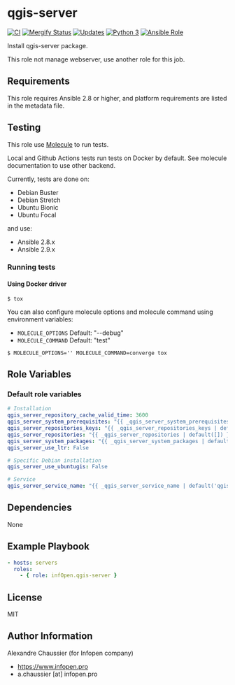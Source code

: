 # qgis-server

[![CI](https://github.com/infOpen/ansible-role-qgis-server/workflows/CI/badge.svg)](https://github.com/infOpen/ansible-role-qgis-server/actions)
[![Mergify Status][mergify-status]][mergify]
[![Updates](https://pyup.io/repos/github/infOpen/ansible-role-qgis-server/shield.svg)](https://pyup.io/repos/github/infOpen/ansible-role-qgis-server/)
[![Python 3](https://pyup.io/repos/github/infOpen/ansible-role-qgis-server/python-3-shield.svg)](https://pyup.io/repos/github/infOpen/ansible-role-qgis-server/)
[![Ansible Role](https://img.shields.io/ansible/role/24685.svg)](https://galaxy.ansible.com/infOpen/qgis-server/)

Install qgis-server package.

This role not manage webserver, use another role for this job.

## Requirements

This role requires Ansible 2.8 or higher,
and platform requirements are listed in the metadata file.

## Testing

This role use [Molecule](https://github.com/ansible-community/molecule) to run tests.

Local and Github Actions tests run tests on Docker by default.
See molecule documentation to use other backend.

Currently, tests are done on:
- Debian Buster
- Debian Stretch
- Ubuntu Bionic
- Ubuntu Focal

and use:
- Ansible 2.8.x
- Ansible 2.9.x

### Running tests

#### Using Docker driver

```
$ tox
```

You can also configure molecule options and molecule command using environment variables:
* `MOLECULE_OPTIONS` Default: "--debug"
* `MOLECULE_COMMAND` Default: "test"

```
$ MOLECULE_OPTIONS='' MOLECULE_COMMAND=converge tox
```

## Role Variables

### Default role variables

``` yaml
# Installation
qgis_server_repository_cache_valid_time: 3600
qgis_server_system_prerequisites: "{{ _qgis_server_system_prerequisites | default([]) }}"
qgis_server_repositories_keys: "{{ _qgis_server_repositories_keys | default([]) }}"
qgis_server_repositories: "{{ _qgis_server_repositories | default([]) }}"
qgis_server_system_packages: "{{ _qgis_server_system_packages | default([]) }}"
qgis_server_use_ltr: False

# Specific Debian installation
qgis_server_use_ubuntugis: False

# Service
qgis_server_service_name: "{{ _qgis_server_service_name | default('qgis-server') }}"
```

## Dependencies

None

## Example Playbook

``` yaml
- hosts: servers
  roles:
    - { role: infOpen.qgis-server }
```

## License

MIT

## Author Information

Alexandre Chaussier (for Infopen company)
- https://www.infopen.pro
- a.chaussier [at] infopen.pro

[mergify]: https://mergify.io
[mergify-status]: https://img.shields.io/endpoint.svg?url=https://gh.mergify.io/badges/infOpen/ansible-role-qgis-server&style=flat
